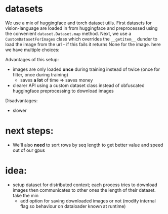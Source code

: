 # datasets
We use a mix of huggingface and torch dataset utils. First datasets for vision-language are loaded in from huggingface and preprocessed using the convenient `dataset.Dataset.map` method. 
Next, we use a `CustomDatasetForImages` class which overrides the `__getitem__` dunder to load the image from the url - if this fails it returns None for the image.
here we have multiple choices: 

Advantages of this setup:
* images are only loaded **once** during training instead of twice (once for filter, once during training)
    * saves **a lot** of time => saves money
* clearer API using a custom dataset class instead of obfuscated huggingface preprocessing to download images

Disadvantages:
* slower


# next steps:
* We'll also **need** to sort rows by seq length to get better value and speed out of our gpus


# idea:
- setup dataset for distributed context; each process tries to download images then communicates to other ones the length of their dataset. take the min 
    - add option for saving downloaded images or not (modify internal flag so behaviour on dataloader known at runtime)
